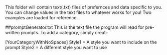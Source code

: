 This folder will contain text(.txt) files of prefernces and data specific to you. You can change values in the text files to whatever works for you! Two examples are loaded for reference.

##promptGenerator.txt
This is the text file the program will read for pre-written prompts. To add a category, simply creat:

[YourCategoryWithNoSpaces]
Style1 = A style you want to include on the prompt
Style2 = A different style you want to use
